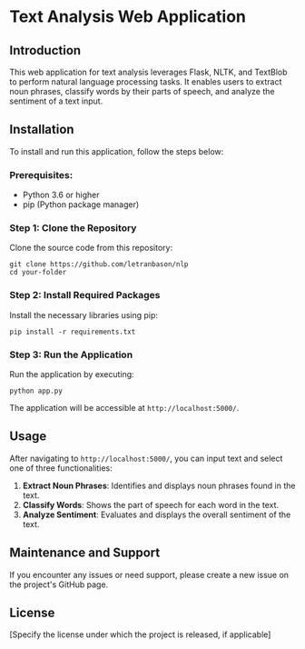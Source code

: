 
# Text Analysis Web Application

## Introduction
This web application for text analysis leverages Flask, NLTK, and TextBlob to perform natural language processing tasks. It enables users to extract noun phrases, classify words by their parts of speech, and analyze the sentiment of a text input.

## Installation

To install and run this application, follow the steps below:

### Prerequisites:
- Python 3.6 or higher
- pip (Python package manager)

### Step 1: Clone the Repository
Clone the source code from this repository:
```
git clone https://github.com/letranbason/nlp
cd your-folder
```

### Step 2: Install Required Packages
Install the necessary libraries using pip:
```
pip install -r requirements.txt
```

### Step 3: Run the Application
Run the application by executing:
```
python app.py
```
The application will be accessible at `http://localhost:5000/`.

## Usage

After navigating to `http://localhost:5000/`, you can input text and select one of three functionalities:

1. **Extract Noun Phrases**: Identifies and displays noun phrases found in the text.
2. **Classify Words**: Shows the part of speech for each word in the text.
3. **Analyze Sentiment**: Evaluates and displays the overall sentiment of the text.

## Maintenance and Support

If you encounter any issues or need support, please create a new issue on the project's GitHub page.

## License
[Specify the license under which the project is released, if applicable]